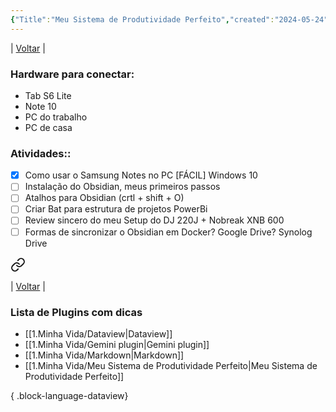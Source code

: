 ```yaml
---
{"Title":"Meu Sistema de Produtividade Perfeito","created":"2024-05-24","dg-publish":true,"tags":["pessoal/estudos","obsidian"],"permalink":"/1-minha-vida/meu-sistema-de-produtividade-perfeito/","dgPassFrontmatter":true}
---
```


| [Voltar](index) |

### Hardware para conectar:
 - Tab S6 Lite
 - Note 10
 - PC do trabalho
 - PC de casa
### Atividades::
- [x] Como usar o Samsung Notes no PC [FÁCIL] Windows 10
- [ ] Instalação do Obsidian, meus primeiros passos
- [ ] Atalhos para Obsidian (crtl + shift + O)
- [ ] Criar Bat para estrutura de projetos PowerBi
- [ ] Review sincero do meu Setup do DJ 220J + Nobreak XNB 600 
- [ ] Formas de sincronizar o Obsidian em Docker? Google Drive? Synolog Drive 

<div class="transclusion internal-embed is-loaded"><a class="markdown-embed-link" href="/3-caixa-de-entrada/aprendendo-obsidian/" aria-label="Open link"><svg xmlns="http://www.w3.org/2000/svg" width="24" height="24" viewBox="0 0 24 24" fill="none" stroke="currentColor" stroke-width="2" stroke-linecap="round" stroke-linejoin="round" class="svg-icon lucide-link"><path d="M10 13a5 5 0 0 0 7.54.54l3-3a5 5 0 0 0-7.07-7.07l-1.72 1.71"></path><path d="M14 11a5 5 0 0 0-7.54-.54l-3 3a5 5 0 0 0 7.07 7.07l1.71-1.71"></path></svg></a><div class="markdown-embed">




| [Voltar](index) |
### Lista de Plugins com dicas
- [[1.Minha Vida/Dataview\|Dataview]]
- [[1.Minha Vida/Gemini plugin\|Gemini plugin]]
- [[1.Minha Vida/Markdown\|Markdown]]
- [[1.Minha Vida/Meu Sistema de Produtividade Perfeito\|Meu Sistema de Produtividade Perfeito]]

{ .block-language-dataview}

</div></div>

